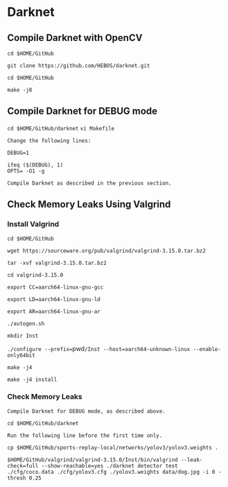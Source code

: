 # Darknet

## Compile Darknet with OpenCV
`cd $HOME/GitHub`

`git clone https://github.com/HEBOS/darknet.git`

`cd $HOME/GitHub`

 `make -j8`
 
## Compile Darknet for DEBUG mode
`cd $HOME/GitHub/darknet`
`vi Makefile`

    Change the following lines:
    
    DEBUG=1
    
    ifeq ($(DEBUG), 1)
    OPTS= -O1 -g
 
    Compile Darknet as described in the previous section.
    
## Check Memory Leaks Using Valgrind

### Install Valgrind

`cd $HOME/GitHub`

`wget https://sourceware.org/pub/valgrind/valgrind-3.15.0.tar.bz2`

`tar -xvf valgrind-3.15.0.tar.bz2`

`cd valgrind-3.15.0`

`export CC=aarch64-linux-gnu-gcc`

`export LD=aarch64-linux-gnu-ld`

`export AR=aarch64-linux-gnu-ar`

`./autogen.sh`

`mkdir Inst`

`./configure --prefix=`pwd`/Inst --host=aarch64-unknown-linux --enable-only64bit`

`make -j4`

`make -j4 install`

### Check Memory Leaks
    
    Compile Darknet for DEBUG mode, as described above.
    
`cd $HOME/GitHub/darknet`

    Run the following line before the first time only.

`cp $HOME/GitHub/sports-replay-local/networks/yolov3/yolov3.weights .`

`$HOME/GitHub/valgrind/valgrind-3.15.0/Inst/bin/valgrind --leak-check=full --show-reachable=yes ./darknet detector test ./cfg/coco.data ./cfg/yolov3.cfg ./yolov3.weights data/dog.jpg -i 0 -thresh 0.25`